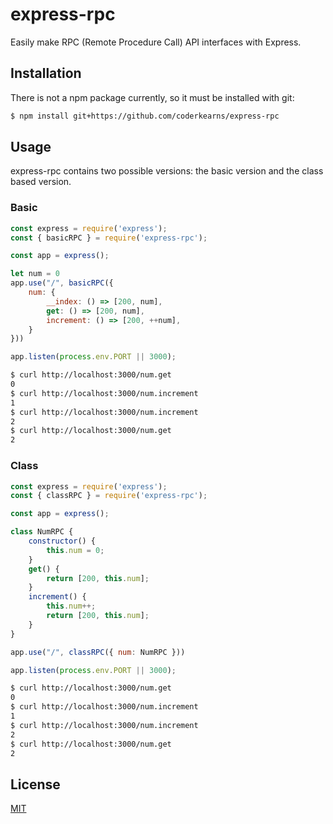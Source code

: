 # express-rpc

Easily make RPC (Remote Procedure Call) API interfaces with Express.

## Installation

There is not a npm package currently, so it must be installed with git:

```bash
$ npm install git+https://github.com/coderkearns/express-rpc
```

## Usage

express-rpc contains two possible versions: the basic version and the class based version.

### Basic

```js
const express = require('express');
const { basicRPC } = require('express-rpc');

const app = express();

let num = 0
app.use("/", basicRPC({
	num: {
		__index: () => [200, num],
		get: () => [200, num],
		increment: () => [200, ++num],
	}
}))

app.listen(process.env.PORT || 3000);
```
```bash
$ curl http://localhost:3000/num.get
0
$ curl http://localhost:3000/num.increment
1
$ curl http://localhost:3000/num.increment
2
$ curl http://localhost:3000/num.get
2
```

### Class

```js
const express = require('express');
const { classRPC } = require('express-rpc');

const app = express();

class NumRPC {
	constructor() {
		this.num = 0;
	}
	get() {
		return [200, this.num];
	}
	increment() {
		this.num++;
		return [200, this.num];
	}
}

app.use("/", classRPC({ num: NumRPC }))

app.listen(process.env.PORT || 3000);
```
```bash
$ curl http://localhost:3000/num.get
0
$ curl http://localhost:3000/num.increment
1
$ curl http://localhost:3000/num.increment
2
$ curl http://localhost:3000/num.get
2
```

## License

[MIT](https://choosealicense.com/licenses/mit/)
